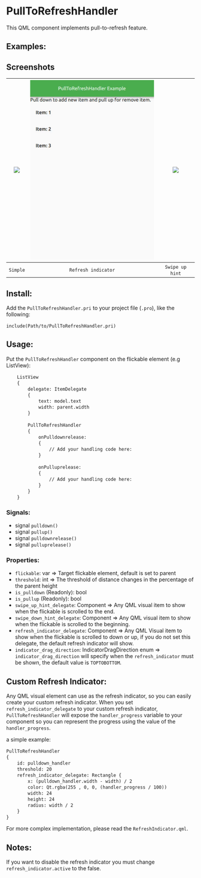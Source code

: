 # PullToRefreshHandler
This QML component implements pull-to-refresh feature.

## Examples:

## Screenshots

| ![](static/example_480.gif) |  ![](static/refresh_indicator.gif)   | ![](static/swip_up_hint.gif) |
| :-------------------------: | :----------------------------------: | :--------------------------: |
|          `Simple`           |         `Refresh indicator`          |         `Swipe up hint`      |

## Install:
Add the `PullToRefreshHandler.pri` to your project file (`.pro`), like the following:
```
include(Path/to/PullToRefreshHandler.pri)
```

## Usage:
Put the `PullToRefreshHandler` component on the flickable element (e.g ListView):

```
    ListView
    {
        delegate: ItemDelegate
        {
            text: model.text
            width: parent.width
        }

        PullToRefreshHandler
        {
            onPulldownrelease:
            {
                // Add your handling code here:
            }

            onPulluprelease:
            {
                // Add your handling code here:
            }
        }
    }
```

### Signals:
+ signal `pulldown()`
+ signal `pullup()`
+ signal `pulldownrelease()`
+ signal `pulluprelease()`

### Properties:
+ `flickable`: var => Target flickable element, default is set to parent
+ `threshold`: int => The threshold of distance changes in the percentage of the parent height
+ `is_pulldown` (Readonly): bool
+ `is_pullup` (Readonly): bool 
+ `swipe_up_hint_delegate`: Component => Any QML visual item to show when the flickable is scrolled to the end.
+ `swipe_down_hint_delegate`: Component => Any QML visual item to show when the flickable is scrolled to the beginning.
+ `refresh_indicator_delegate`: Component => Any QML Visual item to show when the flickable is scrolled to down or up, if you do not set this delegate, the default refresh indicator will show.
+ `indicator_drag_direction`: IndicatorDragDirection enum => `indicator_drag_direction` will specify when the `refresh_indicator` must be shown, the default value is `TOPTOBOTTOM`.


## Custom Refresh Indicator:
Any QML visual element can use as the refresh indicator, so you can easily create your custom refresh indicator.
When you set `refresh_indicator_delegate` to your custom refresh indicator, `PullToRefreshHandler` will expose the `handler_progress` variable to your component so you can represent the progress using the value of the `handler_progress`.

a simple example:
```
PullToRefreshHandler
{
    id: pulldown_handler
    threshold: 20
    refresh_indicator_delegate: Rectangle {
        x: (pulldown_handler.width - width) / 2
        color: Qt.rgba(255 , 0, 0, (handler_progress / 100))
        width: 24
        height: 24
        radius: width / 2
    }
}
```
For more complex implementation, please read the `RefreshIndicator.qml`.

## Notes:
If you want to disable the refresh indicator you must change `refresh_indicator.active` to the false.